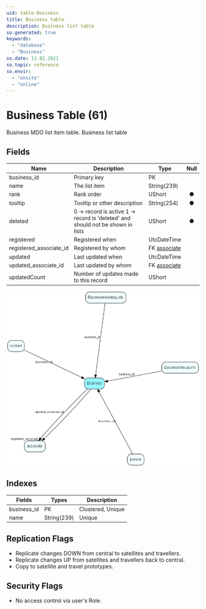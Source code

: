 ```yaml
---
uid: table-Business
title: Business table
description: Business list table
so.generated: true
keywords:
  - "database"
  - "Business"
so.date: 11.02.2021
so.topic: reference
so.envir:
  - "onsite"
  - "online"
---
```


# Business Table (61)

Business MDO list item table.
Business list table

## Fields

| Name | Description | Type | Null |
|------|-------------|------|:----:|
|business\_id|Primary key|PK| |
|name|The list item|String(239)| |
|rank|Rank order |UShort|&#x25CF;|
|tooltip|Tooltip or other description|String(254)|&#x25CF;|
|deleted|0 -&gt; record is active 1 -&gt; record is &apos;deleted&apos; and should not be shown in lists|UShort|&#x25CF;|
|registered|Registered when|UtcDateTime| |
|registered\_associate\_id|Registered by whom|FK [associate](associate.md)| |
|updated|Last updated when|UtcDateTime| |
|updated\_associate\_id|Last updated by whom|FK [associate](associate.md)| |
|updatedCount|Number of updates made to this record|UShort| |


![Business table relationship diagram](./media/Business.png)

## Indexes

| Fields | Types | Description |
|--------|-------|-------------|
|business\_id |PK |Clustered, Unique |
|name |String(239) |Unique |

## Replication Flags

* Replicate changes DOWN from central to satellites and travellers.
* Replicate changes UP from satellites and travellers back to central.
* Copy to satellite and travel prototypes.

## Security Flags

* No access control via user's Role.

